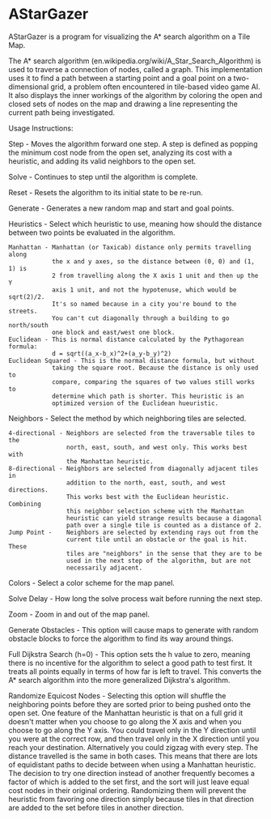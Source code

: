 AStarGazer
==========

AStarGazer is a program for visualizing the A* search algorithm on a Tile Map.

The A* search algorithm (en.wikipedia.org/wiki/A_Star_Search_Algorithm) is 
used to traverse a connection of nodes, called a graph. This implementation 
uses it to find a path between a starting point and a goal point on a two-
dimensional grid, a problem often encountered in tile-based video game AI. It 
also displays the inner workings of the algorithm by coloring the open and 
closed sets of nodes on the map and drawing a line representing the current 
path being investigated.

Usage Instructions:

Step - Moves the algorithm forward one step. A step is defined as popping the 
       minimum cost node from the open set, analyzing its cost with a 
       heuristic, and adding its valid neighbors to the open set.

Solve - Continues to step until the algorithm is complete.

Reset - Resets the algorithm to its initial state to be re-run.

Generate - Generates a new random map and start and goal points.

Heuristics - Select which heuristic to use, meaning how should the distance 
             between two points be evaluated in the algorithm.

    Manhattan - Manhattan (or Taxicab) distance only permits travelling along 
                the x and y axes, so the distance between (0, 0) and (1, 1) is 
                2 from travelling along the X axis 1 unit and then up the Y 
                axis 1 unit, and not the hypotenuse, which would be sqrt(2)/2. 
                It's so named because in a city you're bound to the streets. 
                You can't cut diagonally through a building to go north/south 
                one block and east/west one block.
    Euclidean - This is normal distance calculated by the Pythagorean formula: 
                d = sqrt((a_x-b_x)^2+(a_y-b_y)^2)
    Euclidean Squared - This is the normal distance formula, but without 
                taking the square root. Because the distance is only used to 
                compare, comparing the squares of two values still works to 
                determine which path is shorter. This heuristic is an 
                optimized version of the Euclidean hueuristic.

Neighbors - Select the method by which neighboring tiles are selected.

    4-directional - Neighbors are selected from the traversable tiles to the 
                    north, east, south, and west only. This works best with 
                    the Manhattan heuristic.
    8-directional - Neighbors are selected from diagonally adjacent tiles in 
                    addition to the north, east, south, and west directions. 
                    This works best with the Euclidean heuristic. Combining 
                    this neighbor selection scheme with the Manhattan 
                    heuristic can yield strange results because a diagonal 
                    path over a single tile is counted as a distance of 2.
    Jump Point -    Neighbors are selected by extending rays out from the 
                    current tile until an obstacle or the goal is hit. These 
                    tiles are "neighbors" in the sense that they are to be 
                    used in the next step of the algorithm, but are not 
                    necessarily adjacent.

Colors - Select a color scheme for the map panel.

Solve Delay - How long the solve process wait before running the next step.

Zoom - Zoom in and out of the map panel.

Generate Obstacles - This option will cause maps to generate with random 
                     obstacle blocks to force the algorithm to find its way 
                     around things.

Full Dijkstra Search (h=0) - This option sets the h value to zero, meaning 
                     there is no incentive for the algorithm to select a good 
                     path to test first. It treats all points equally in terms 
                     of how far is left to travel. This converts the A* search 
                     algorithm into the more generalized Dijkstra's algorithm.

Randomize Equicost Nodes - Selecting this option will shuffle the neighboring 
                     points before they are sorted prior to being pushed onto 
                     the open set. One feature of the Manhattan heuristic is 
                     that on a full grid it doesn't matter when you choose to 
                     go along the X axis and when you choose to go along the Y 
                     axis. You could travel only in the Y direction until you 
                     were at the correct row, and then travel only in the X 
                     direction until you reach your destination. Alternatively 
                     you could zigzag with every step. The distance travelled 
                     is the same in both cases. This means that there are lots 
                     of equidistant paths to decide between when using a 
                     Manhattan heuristic. The decision to try one direction 
                     instead of another frequently becomes a factor of which 
                     is added to the set first, and the sort will just leave 
                     equal cost nodes in their original ordering. Randomizing 
                     them will prevent the heuristic from favoring one 
                     direction simply because tiles in that direction are 
                     added to the set before tiles in another direction.

